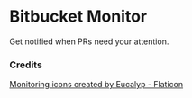# Bitbucket Monitor

Get notified when PRs need your attention.

### Credits
<a href="https://www.flaticon.com/free-icons/monitoring" title="monitoring icons">Monitoring icons created by Eucalyp - Flaticon</a>
